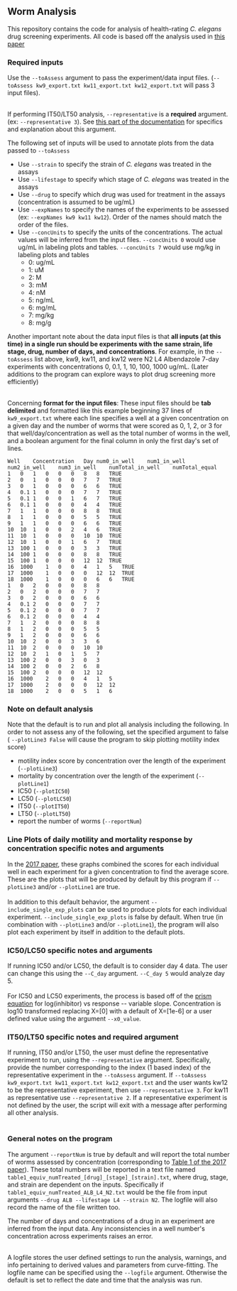 ## Worm Analysis
This repository contains the code for analysis of health-rating *C. elegans* drug screening experiments. All code is based off the analysis used in [this paper](https://journals.plos.org/plosone/article?id=10.1371/journal.pone.0179376)<br />

### Required inputs
Use the `--toAssess` argument to pass the experiment/data input files. (`--toAssess kw9_export.txt kw11_export.txt kw12_export.txt` will pass 3 input files). <br /><br />

If performing IT50/LT50 analysis, `--representative` is a **required** argument. (ex: `--representative 3`). See [this part of the documentation](https://github.com/ellis22b/worm-analysis#it50lt50-specific-notes-and-required-argument) for specifics and explanation about this argument.

The following set of inputs will be used to annotate plots from the data passed to `--toAssess`
- Use `--strain` to specify the strain of *C. elegans* was treated in the assays
- Use `--lifestage` to specify which stage of *C. elegans* was treated in the assays
- Use `--drug` to specify which drug was used for treatment in the assays (concentration is assumed to be ug/mL)
- Use `--expNames` to specify the names of the experiments to be assessed (ex: `--expNames kw9 kw11 kw12`). Order of the names should match the order of the files.
- Use `--concUnits` to specify the units of the concentrations. The actual values will be inferred from the input files. `--concUnits 0` would use ug/mL in labeling plots and tables. `--concUnits 7` would use mg/kg in labeling plots and tables
  - 0: ug/mL
  - 1: uM
  - 2: M
  - 3: mM
  - 4: nM
  - 5: ng/mL
  - 6: mg/mL
  - 7: mg/kg
  - 8: mg/g


Another important note about the data input files is that **all inputs (at this time) in a single run should be experiments with the same strain, life stage, drug, number of days, and concentrations**. For example, in the `--toAssess` list above, kw9, kw11, and kw12 were N2 L4 Albendazole 7-day experiments with concentrations 0, 0.1, 1, 10, 100, 1000 ug/mL. (Later additions to the program can explore ways to plot drug screening more efficiently)<br /><br />

Concerning **format for the input files**: These input files should be **tab delimited** and formatted like this example beginning 37 lines of `kw9_export.txt` where each line specifies a well at a given concentration on a given day and the number of worms that were scored as 0, 1, 2, or 3 for that well/day/concentration as well as the total number of worms in the well, and a boolean argument for the final column in only the first day's set of lines.
```
Well	Concentration	Day	num0_in_well	num1_in_well	num2_in_well	num3_in_well	numTotal_in_well	numTotal_equal
1	0	1	0	0	0	8	8	TRUE
2	0	1	0	0	0	7	7	TRUE
3	0	1	0	0	0	6	6	TRUE
4	0.1	1	0	0	0	7	7	TRUE
5	0.1	1	0	0	1	6	7	TRUE
6	0.1	1	0	0	0	4	4	TRUE
7	1	1	0	0	0	8	8	TRUE
8	1	1	0	0	0	5	5	TRUE
9	1	1	0	0	0	6	6	TRUE
10	10	1	0	0	2	4	6	TRUE
11	10	1	0	0	0	10	10	TRUE
12	10	1	0	0	1	6	7	TRUE
13	100	1	0	0	0	3	3	TRUE
14	100	1	0	0	0	8	8	TRUE
15	100	1	0	0	0	12	12	TRUE
16	1000	1	0	0	4	1	5	TRUE
17	1000	1	0	0	0	12	12	TRUE
18	1000	1	0	0	0	6	6	TRUE
1	0	2	0	0	0	8	8
2	0	2	0	0	0	7	7
3	0	2	0	0	0	6	6
4	0.1	2	0	0	0	7	7
5	0.1	2	0	0	0	7	7
6	0.1	2	0	0	0	4	4
7	1	2	0	0	0	8	8
8	1	2	0	0	0	5	5
9	1	2	0	0	0	6	6
10	10	2	0	0	3	3	6
11	10	2	0	0	0	10	10
12	10	2	1	0	1	5	7
13	100	2	0	0	3	0	3
14	100	2	0	0	2	6	8
15	100	2	0	0	0	12	12
16	1000	2	0	0	4	1	5
17	1000	2	0	0	0	12	12
18	1000	2	0	0	5	1	6
```

### Note on default analysis
Note that the default is to run and plot all analysis including the following. In order to not assess any of the following, set the specified argument to false ( `--plotLine3 False` will cause the program to skip plotting motility index score)
- motility index score by concentration over the length of the experiment (`--plotLine3`)
- mortality by concentration over the length of the experiment (`--plotLine1`)
- IC50 (`--plotIC50`)
- LC50 (`--plotLC50`)
- IT50 (`--plotIT50`)
- LT50 (`--plotLT50`)
- report the number of worms (`--reportNum`)

### Line Plots of daily motility and mortality response by concentration specific notes and arguments
In the [2017 paper](https://journals.plos.org/plosone/article?id=10.1371/journal.pone.0179376), these graphs combined the scores for each individual well in each experiment for a given concentration to find the average score. These are the plots that will be produced by default by this program if `--plotLine3` and/or `--plotLine1` are true.<br /><br />
In addition to this default behavior, the argument `--include_single_exp_plots` can be used to produce plots for each individual experiment. `--include_single_exp_plots` is false by default. When true (in combination with `--plotLine3` and/or `--plotLine1`), the program will also plot each experiment by itself in addition to the default plots.

### IC50/LC50 specific notes and arguments
If running IC50 and/or LC50, the default is to consider day 4 data. The user can change this using the `--C_day` argument. `--C_day 5` would analyze day 5. <br /><br />
For IC50 and LC50 experiments, the process is based off of the [prism equation](https://www.graphpad.com/guides/prism/8/curve-fitting/reg_dr_inhibit_variable.htm) for log(inhibitor) vs response -- variable slope. Concentration is log10 transformed replacing X=[0] with a default of X=[1e-6] or a user defined value using the argument `--x0_value`.

### IT50/LT50 specific notes and required argument
If running, IT50 and/or LT50, the user must define the representative experiment to run, using the `--representative` argument. Specifically, provide the number corresponding to the index (1 based index) of the representative experiment in the `--toAssess` argument. If `--toAssess kw9_export.txt kw11_export.txt kw12_export.txt` and the user wants kw12 to be the representative experiment, then use `--representative 3`. For kw11 as representative use `--representative 2`. If a representative experiment is not defined by the user, the script will exit with a message after performing all other analysis. <br /><br />

### General notes on the program
The argument `--reportNum` is true by default and will report the total number of worms assessed by concentration (corresponding to [Table 1 of the 2017 paper](https://journals.plos.org/plosone/article?id=10.1371/journal.pone.0179376)). These total numbers will be reported in a text file named `table1_equiv_numTreated_[drug]_[stage]_[strain].txt`, where drug, stage, and strain are dependent on the inputs. Specifically if `table1_equiv_numTreated_ALB_L4_N2.txt` would be the file from input arguments `--drug ALB --lifestage L4 --strain N2`. The logfile will also record the name of the file written too.

The number of days and concentrations of a drug in an experiment are inferred from the input data. Any inconsistencies in a well number's concentration across experiments raises an error. <br /><br />

A logfile stores the user defined settings to run the analysis, warnings, and info pertaining to derived values and parameters from curve-fitting. The logfile name can be specified using the `--logfile` argument. Otherwise the default is set to reflect the date and time that the analysis was run.<br /><br />
